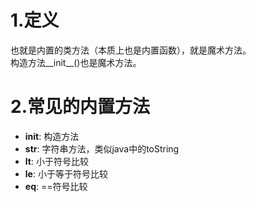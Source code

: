 # 1.定义
也就是内置的类方法（本质上也是内置函数），就是魔术方法。</br>
构造方法__init__()也是魔术方法。</br>
# 2.常见的内置方法
- __init__: 构造方法
- __str__: 字符串方法，类似java中的toString
- __lt__: 小于符号比较
- __le__: 小于等于符号比较
- __eq__: ==符号比较